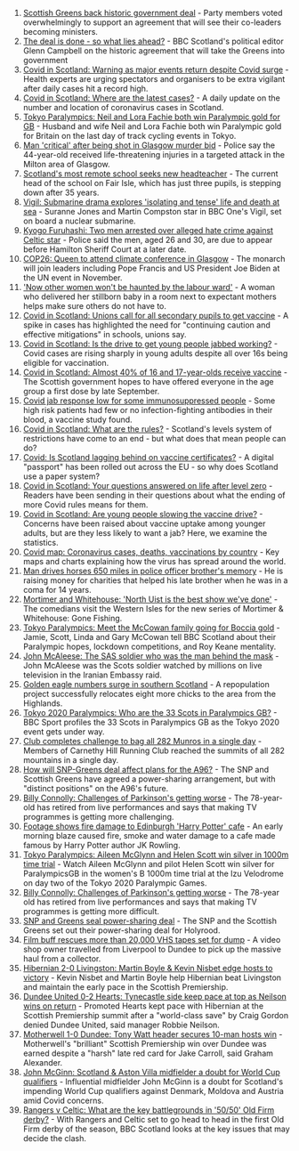 1. [Scottish Greens back historic government deal](https://www.bbc.co.uk/news/uk-scotland-scotland-politics-58360337?at_medium=RSS&at_campaign=KARANGA) - Party members voted overwhelmingly to support an agreement that will see their co-leaders becoming ministers.
2. [The deal is done - so what lies ahead?](https://www.bbc.co.uk/news/uk-scotland-scotland-politics-58371910?at_medium=RSS&at_campaign=KARANGA) - BBC Scotland's political editor Glenn Campbell on the historic agreement that will take the Greens into government
3. [Covid in Scotland: Warning as major events return despite Covid surge](https://www.bbc.co.uk/news/uk-scotland-58367705?at_medium=RSS&at_campaign=KARANGA) - Health experts are urging spectators and organisers to be extra vigilant after daily cases hit a record high.
4. [Covid in Scotland: Where are the latest cases?](https://www.bbc.co.uk/news/uk-scotland-53511877?at_medium=RSS&at_campaign=KARANGA) - A daily update on the number and location of coronavirus cases in Scotland.
5. [Tokyo Paralympics: Neil and Lora Fachie both win Paralympic gold for GB](https://www.bbc.co.uk/sport/disability-sport/58366655?at_medium=RSS&at_campaign=KARANGA) - Husband and wife Neil and Lora Fachie both win Paralympic gold for Britain on the last day of track cycling events in Tokyo.
6. [Man 'critical' after being shot in Glasgow murder bid](https://www.bbc.co.uk/news/uk-scotland-58363111?at_medium=RSS&at_campaign=KARANGA) - Police say the 44-year-old received life-threatening injuries in a targeted attack in the Milton area of Glasgow.
7. [Scotland's most remote school seeks new headteacher](https://www.bbc.co.uk/news/uk-scotland-north-east-orkney-shetland-58322157?at_medium=RSS&at_campaign=KARANGA) - The current head of the school on Fair Isle, which has just three pupils, is stepping down after 35 years.
8. [Vigil: Submarine drama explores 'isolating and tense' life and death at sea](https://www.bbc.co.uk/news/entertainment-arts-58334990?at_medium=RSS&at_campaign=KARANGA) - Suranne Jones and Martin Compston star in BBC One's Vigil, set on board a nuclear submarine.
9. [Kyogo Furuhashi: Two men arrested over alleged hate crime against Celtic star](https://www.bbc.co.uk/news/uk-scotland-glasgow-west-58360375?at_medium=RSS&at_campaign=KARANGA) - Police said the men, aged 26 and 30, are due to appear before Hamilton Sheriff Court at a later date.
10. [COP26: Queen to attend climate conference in Glasgow](https://www.bbc.co.uk/news/uk-scotland-58360381?at_medium=RSS&at_campaign=KARANGA) - The monarch will join leaders including Pope Francis and US President Joe Biden at the UN event in November.
11. ['Now other women won't be haunted by the labour ward'](https://www.bbc.co.uk/news/uk-scotland-glasgow-west-58348827?at_medium=RSS&at_campaign=KARANGA) - A woman who delivered her stillborn baby in a room next to expectant mothers helps make sure others do not have to.
12. [Covid in Scotland: Unions call for all secondary pupils to get vaccine](https://www.bbc.co.uk/news/uk-scotland-58353058?at_medium=RSS&at_campaign=KARANGA) - A spike in cases has highlighted the need for "continuing caution and effective mitigations" in schools, unions say.
13. [Covid in Scotland: Is the drive to get young people jabbed working?](https://www.bbc.co.uk/news/uk-scotland-58342389?at_medium=RSS&at_campaign=KARANGA) - Covid cases are rising sharply in young adults despite all over 16s being eligible for vaccination.
14. [Covid in Scotland: Almost 40% of 16 and 17-year-olds receive vaccine](https://www.bbc.co.uk/news/uk-scotland-58309730?at_medium=RSS&at_campaign=KARANGA) - The Scottish government hopes to have offered everyone in the age group a first dose by late September.
15. [Covid jab response low for some immunosuppressed people](https://www.bbc.co.uk/news/health-58317261?at_medium=RSS&at_campaign=KARANGA) - Some high risk patients had few or no infection-fighting antibodies in their blood, a vaccine study found.
16. [Covid in Scotland: What are the rules?](https://www.bbc.co.uk/news/uk-scotland-53166816?at_medium=RSS&at_campaign=KARANGA) - Scotland's levels system of restrictions have come to an end - but what does that mean people can do?
17. [Covid: Is Scotland lagging behind on vaccine certificates?](https://www.bbc.co.uk/news/uk-scotland-57519070?at_medium=RSS&at_campaign=KARANGA) - A digital "passport" has been rolled out across the EU - so why does Scotland use a paper system?
18. [Covid in Scotland: Your questions answered on life after level zero](https://www.bbc.co.uk/news/uk-scotland-58071989?at_medium=RSS&at_campaign=KARANGA) - Readers have been sending in their questions about what the ending of more Covid rules means for them.
19. [Covid in Scotland: Are young people slowing the vaccine drive?](https://www.bbc.co.uk/news/uk-scotland-57915106?at_medium=RSS&at_campaign=KARANGA) - Concerns have been raised about vaccine uptake among younger adults, but are they less likely to want a jab? Here, we examine the statistics.
20. [Covid map: Coronavirus cases, deaths, vaccinations by country](https://www.bbc.co.uk/news/world-51235105?at_medium=RSS&at_campaign=KARANGA) - Key maps and charts explaining how the virus has spread around the world.
21. [Man drives horses 650 miles in police officer brother's memory](https://www.bbc.co.uk/news/uk-scotland-north-east-orkney-shetland-58028532?at_medium=RSS&at_campaign=KARANGA) - He is raising money for charities that helped his late brother when he was in a coma for 14 years.
22. [Mortimer and Whitehouse: 'North Uist is the best show we've done'](https://www.bbc.co.uk/news/uk-scotland-highlands-islands-58341993?at_medium=RSS&at_campaign=KARANGA) - The comedians visit the Western Isles for the new series of Mortimer & Whitehouse: Gone Fishing.
23. [Tokyo Paralympics: Meet the McCowan family going for Boccia gold](https://www.bbc.co.uk/sport/disability-sport/58331495?at_medium=RSS&at_campaign=KARANGA) - Jamie, Scott, Linda and Gary McCowan tell BBC Scotland about their Paralympic hopes, lockdown competitions, and Roy Keane mentality.
24. [John McAleese: The SAS soldier who was the man behind the mask](https://www.bbc.co.uk/news/uk-scotland-tayside-central-58328164?at_medium=RSS&at_campaign=KARANGA) - John McAleese was the Scots soldier watched by millions on live television in the Iranian Embassy raid.
25. [Golden eagle numbers surge in southern Scotland](https://www.bbc.co.uk/news/uk-scotland-south-scotland-58328833?at_medium=RSS&at_campaign=KARANGA) - A repopulation project successfully relocates eight more chicks to the area from the Highlands.
26. [Tokyo 2020 Paralympics: Who are the 33 Scots in Paralympics GB?](https://www.bbc.co.uk/sport/disability-sport/58272054?at_medium=RSS&at_campaign=KARANGA) - BBC Sport profiles the 33 Scots in Paralympics GB as the Tokyo 2020 event gets under way.
27. [Club completes challenge to bag all 282 Munros in a single day](https://www.bbc.co.uk/news/uk-scotland-edinburgh-east-fife-58305778?at_medium=RSS&at_campaign=KARANGA) - Members of Carnethy Hill Running Club reached the summits of all 282 mountains in a single day.
28. [How will SNP-Greens deal affect plans for the A96?](https://www.bbc.co.uk/news/uk-scotland-north-east-orkney-shetland-58304184?at_medium=RSS&at_campaign=KARANGA) - The SNP and Scottish Greens have agreed a power-sharing arrangement, but with "distinct positions" on the A96's future.
29. [Billy Connolly: Challenges of Parkinson's getting worse](https://www.bbc.co.uk/news/uk-scotland-58315311?at_medium=RSS&at_campaign=KARANGA) - The 78-year-old has retired from live performances and says that making TV programmes is getting more challenging.
30. [Footage shows fire damage to Edinburgh 'Harry Potter' cafe](https://www.bbc.co.uk/news/uk-scotland-58333804?at_medium=RSS&at_campaign=KARANGA) - An early morning blaze caused fire, smoke and water damage to a cafe made famous by Harry Potter author JK Rowling.
31. [Tokyo Paralympics: Aileen McGlynn and Helen Scott win silver in 1000m time trial](https://www.bbc.co.uk/sport/av/disability-sport/58339463?at_medium=RSS&at_campaign=KARANGA) - Watch Aileen McGlynn and pilot Helen Scott win silver for ParalympicsGB in the women's B 1000m time trial at the Izu Velodrome on day two of the Tokyo 2020 Paralympic Games.
32. [Billy Connolly: Challenges of Parkinson's getting worse](https://www.bbc.co.uk/news/uk-scotland-58319635?at_medium=RSS&at_campaign=KARANGA) - The 78-year old has retired from live performances and says that making TV programmes is getting more difficult.
33. [SNP and Greens seal power-sharing deal](https://www.bbc.co.uk/news/uk-scotland-58281867?at_medium=RSS&at_campaign=KARANGA) - The SNP and the Scottish Greens set out their power-sharing deal for Holyrood.
34. [Film buff rescues more than 20,000 VHS tapes set for dump](https://www.bbc.co.uk/news/uk-scotland-tayside-central-58273051?at_medium=RSS&at_campaign=KARANGA) - A video shop owner travelled from Liverpool to Dundee to pick up the massive haul from a collector.
35. [Hibernian 2-0 Livingston: Martin Boyle & Kevin Nisbet edge hosts to victory](https://www.bbc.co.uk/sport/football/58289627?at_medium=RSS&at_campaign=KARANGA) - Kevin Nisbet and Martin Boyle help Hibernian beat Livingston and maintain the early pace in the Scottish Premiership.
36. [Dundee United 0-2 Hearts: Tynecastle side keep pace at top as Neilson wins on return](https://www.bbc.co.uk/sport/football/58289625?at_medium=RSS&at_campaign=KARANGA) - Promoted Hearts kept pace with Hibernian at the Scottish Premiership summit after a "world-class save" by Craig Gordon denied Dundee United, said manager Robbie Neilson.
37. [Motherwell 1-0 Dundee: Tony Watt header secures 10-man hosts win](https://www.bbc.co.uk/sport/football/58289626?at_medium=RSS&at_campaign=KARANGA) - Motherwell's "brilliant" Scottish Premiership win over Dundee was earned despite a "harsh" late red card for Jake Carroll, said Graham Alexander.
38. [John McGinn: Scotland & Aston Villa midfielder a doubt for World Cup qualifiers](https://www.bbc.co.uk/sport/football/58369233?at_medium=RSS&at_campaign=KARANGA) - Influential midfielder John McGinn is a doubt for Scotland's impending World Cup qualifiers against Denmark, Moldova and Austria amid Covid concerns.
39. [Rangers v Celtic: What are the key battlegrounds in '50/50' Old Firm derby?](https://www.bbc.co.uk/sport/football/58308504?at_medium=RSS&at_campaign=KARANGA) - With Rangers and Celtic set to go head to head in the first Old Firm derby of the season, BBC Scotland looks at the key issues that may decide the clash.
